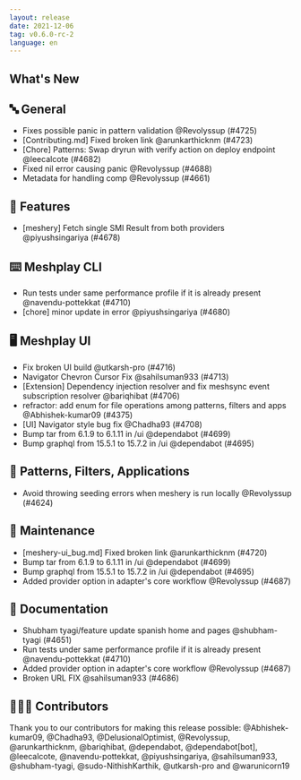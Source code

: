 ```yaml
---
layout: release
date: 2021-12-06
tag: v0.6.0-rc-2
language: en
---
```


## What's New
## 🔤 General
- Fixes possible panic in pattern validation @Revolyssup (#4725)
- [Contributing.md] Fixed broken link @arunkarthicknm (#4723)
- [Chore] Patterns: Swap dryrun with verify action on deploy endpoint @leecalcote (#4682)
- Fixed nil error causing panic @Revolyssup (#4688)
- Metadata for handling comp @Revolyssup (#4661)

## 🚀 Features

- [meshery] Fetch single SMI Result from both providers @piyushsingariya (#4678)

## ⌨️ Meshplay CLI

- Run tests under same performance profile if it is already present @navendu-pottekkat (#4710)
- [chore] minor update in error @piyushsingariya (#4680)

## 🖥 Meshplay UI

- Fix broken UI build @utkarsh-pro (#4716)
- Navigator Chevron Cursor Fix @sahilsuman933 (#4713)
- [Extension] Dependency injection resolver and fix meshsync event subscription resolver @bariqhibat (#4706)
- refractor: add enum for file operations among patterns, filters and apps @Abhishek-kumar09 (#4375)
- [UI] Navigator style bug fix @Chadha93 (#4708)
- Bump tar from 6.1.9 to 6.1.11 in /ui @dependabot (#4699)
- Bump graphql from 15.5.1 to 15.7.2 in /ui @dependabot (#4695)

## 🔋 Patterns, Filters, Applications

- Avoid throwing seeding errors when meshery is run locally @Revolyssup (#4624)

## 🧰 Maintenance

- [meshery-ui_bug.md] Fixed broken link @arunkarthicknm (#4720)
- Bump tar from 6.1.9 to 6.1.11 in /ui @dependabot (#4699)
- Bump graphql from 15.5.1 to 15.7.2 in /ui @dependabot (#4695)
- Added provider option in adapter's core workflow @Revolyssup (#4687)

## 📖 Documentation

- Shubham tyagi/feature update spanish home and pages @shubham-tyagi (#4651)
- Run tests under same performance profile if it is already present @navendu-pottekkat (#4710)
- Added provider option in adapter's core workflow @Revolyssup (#4687)
- Broken URL FIX @sahilsuman933 (#4686)

## 👨🏽‍💻 Contributors

Thank you to our contributors for making this release possible:
@Abhishek-kumar09, @Chadha93, @DelusionalOptimist, @Revolyssup, @arunkarthicknm, @bariqhibat, @dependabot, @dependabot[bot], @leecalcote, @navendu-pottekkat, @piyushsingariya, @sahilsuman933, @shubham-tyagi, @sudo-NithishKarthik, @utkarsh-pro and @warunicorn19
